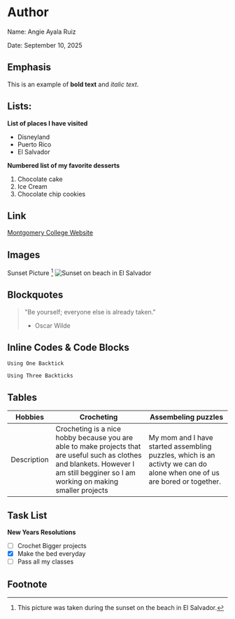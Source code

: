 # Author
Name: Angie Ayala Ruiz

Date: September 10, 2025

## Emphasis
This is an example of **bold text** and *italic text*.

## Lists: 

**List of places I have visited**
- Disneyland
- Puerto Rico
- El Salvador

**Numbered list of my favorite desserts**
1. Chocolate cake
2. Ice Cream
3. Chocolate chip cookies

## Link
[Montgomery College Website](https://www.montgomerycollege.edu)

## Images
Sunset Picture [^1]
![Sunset on beach in El Salvador](https://raw.githubusercontent.com/angienar/Data110-Fall25/refs/heads/main/IMG_1859%202.HEIC)

## Blockquotes
> "Be yourself; everyone else is already taken."
> - Oscar Wilde

## Inline Codes & Code Blocks

`
Using One Backtick
`

```
Using Three Backticks
```

## Tables

|Hobbies |Crocheting | Assembeling puzzles|
|--------|---------|----------------------|
|Description|Crocheting is a nice hobby because you are able to make projects that are useful such as clothes and blankets. However I am still begginer so I am working on making smaller projects|My mom and I have started assembling puzzles, which is an activty we can do alone when one of us are bored or together.|

## Task List

**New Years Resolutions**

- [ ] Crochet Bigger projects
- [x] Make the bed everyday
- [ ] Pass all my classes

## Footnote
[^1]: This picture was taken during the sunset on the beach in El Salvador.
